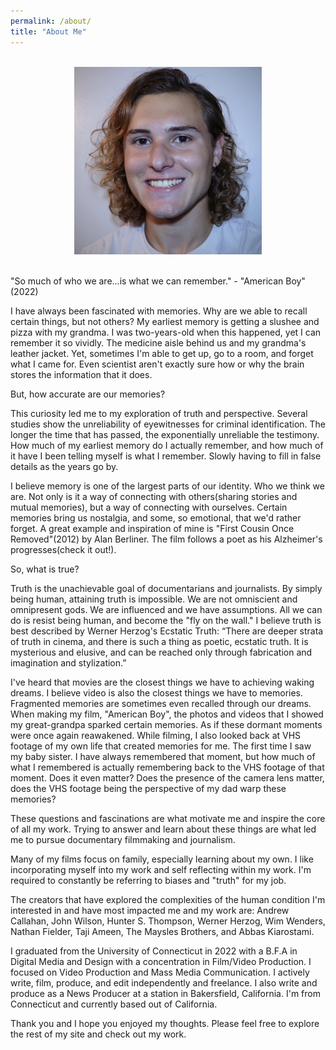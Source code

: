 ```yaml
---
permalink: /about/
title: "About Me"
---
```


<br style="line-height: 10px" />
<center><img src="/assets/images/me.jpg" width="300" height="300"></center>
<br style="line-height: 10px" />

"So much of who we are...is what we can remember." - "American Boy"(2022)

I have always been fascinated with memories. Why are we able to recall certain things, but not others? My earliest memory is getting a slushee and pizza with my grandma. I was two-years-old when this happened, yet I can remember it so vividly. The medicine aisle behind us and my grandma's leather jacket. Yet, sometimes I'm able to get up, go to a room, and forget what I came for. Even scientist aren't exactly sure how or why the brain stores the information that it does. 

But, how accurate are our memories?

This curiosity led me to my exploration of truth and perspective. Several studies show the unreliability of eyewitnesses for criminal identification. The longer the time that has passed, the exponentially unreliable the testimony. How much of my earliest memory do I actually remember, and how much of it have I been telling myself is what I remember. Slowly having to fill in false details as the years go by.

I believe memory is one of the largest parts of our identity. Who we think we are. Not only is it a way of connecting with others(sharing stories and mutual memories), but a way of connecting with ourselves. Certain memories bring us nostalgia, and some, so emotional, that we'd rather forget. A great example and inspiration of mine is "First Cousin Once Removed"(2012) by Alan Berliner. The film follows a poet as his Alzheimer's progresses(check it out!).

So, what is true?

Truth is the unachievable goal of documentarians and journalists. By simply being human, attaining truth is impossible. We are not omniscient and omnipresent gods. We are influenced and we have assumptions. All we can do is resist being human, and become the "fly on the wall." I believe truth is best described by Werner Herzog's Ecstatic Truth: “There are deeper strata of truth in cinema, and there is such a thing as poetic, ecstatic truth. It is mysterious and elusive, and can be reached only through fabrication and imagination and stylization.”

I've heard that movies are the closest things we have to achieving waking dreams. I believe video is also the closest things we have to memories. Fragmented memories are sometimes even recalled through our dreams. When making my film, "American Boy", the photos and videos that I showed my great-grandpa sparked certain memories. As if these dormant moments were once again reawakened. While filming, I also looked back at VHS footage of my own life that created memories for me. The first time I saw my baby sister. I have always remembered that moment, but how much of what I remembered is actually remembering back to the VHS footage of that moment. Does it even matter? Does the presence of the camera lens matter, does the VHS footage being the perspective of my dad warp these memories?

These questions and fascinations are what motivate me and inspire the core of all my work. Trying to answer and learn about these things are what led me to pursue documentary filmmaking and journalism.

Many of my films focus on family, especially learning about my own. I like incorporating myself into my work and self reflecting within my work. I'm required to constantly be referring to biases and "truth" for my job.

The creators that have explored the complexities of the human condition I'm interested in and have most impacted me and my work are: Andrew Callahan, John Wilson, Hunter S. Thompson, Werner Herzog, Wim Wenders, Nathan Fielder, Taji Ameen, The Maysles Brothers, and Abbas Kiarostami.

I graduated from the University of Connecticut in 2022 with a B.F.A in Digital Media and Design with a concentration in Film/Video Production. I focused on Video Production and Mass Media Communication. I actively write, film, produce, and edit independently and freelance. I also write and produce as a News Producer at a station in Bakersfield, California. I'm from Connecticut and currently based out of California.

Thank you and I hope you enjoyed my thoughts. Please feel free to explore the rest of my site and check out my work.

